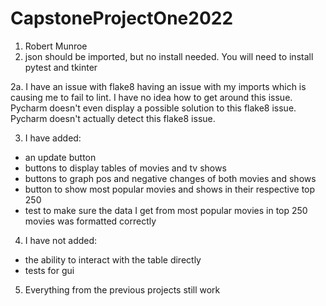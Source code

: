 # CapstoneProjectOne2022

1. Robert Munroe
2. json should be imported, but no install needed. You will need to install pytest and tkinter

2a. I have an issue with flake8 having an issue with my imports which is causing me to fail to lint.
I have no idea how to get around this issue. Pycharm doesn't even display a possible solution to this flake8 issue.
Pycharm doesn't actually detect this flake8 issue.

3. I have added:
- an update button
- buttons to display tables of movies and tv shows
- buttons to graph pos and negative changes of both movies and shows
- button to show most popular movies and shows in their respective top 250
- test to make sure the data I get from most popular movies in top 250 movies was
formatted correctly

4. I have not added:
- the ability to interact with the table directly
- tests for gui

5. Everything from the previous projects still work